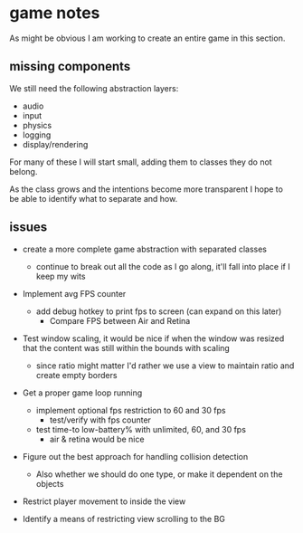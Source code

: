
# game notes

As might be obvious I am working to create an entire game in this section.


## missing components

We still need the following abstraction layers:

- audio
- input
- physics
- logging
- display/rendering

For many of these I will start small, adding them to classes they do not belong.

As the class grows and the intentions become more transparent I hope to be able to identify what to separate and how.


## issues

- create a more complete game abstraction with separated classes
    - continue to break out all the code as I go along, it'll fall into place if I keep my wits

- Implement avg FPS counter
    - add debug hotkey to print fps to screen (can expand on this later)
        - Compare FPS between Air and Retina

- Test window scaling, it would be nice if when the window was resized that the content was still within the bounds with scaling
    - since ratio might matter I'd rather we use a view to maintain ratio and create empty borders

- Get a proper game loop running
    - implement optional fps restriction to 60 and 30 fps
        - test/verify with fps counter
    - test time-to low-battery% with unlimited, 60, and 30 fps
        - air & retina would be nice

- Figure out the best approach for handling collision detection
    - Also whether we should do one type, or make it dependent on the objects

- Restrict player movement to inside the view

- Identify a means of restricting view scrolling to the BG



